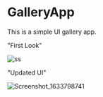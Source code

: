 # GalleryApp
This is a simple UI gallery app.


"First Look" 




![ss](https://user-images.githubusercontent.com/44771554/136597458-9b381eb2-7d38-46f4-b192-e80d8f806383.jpg)


"Updated UI"



![Screenshot_1633798741](https://user-images.githubusercontent.com/44771554/136667566-c2409d1f-3a76-437e-8a4b-7e771cb3dc35.png)



